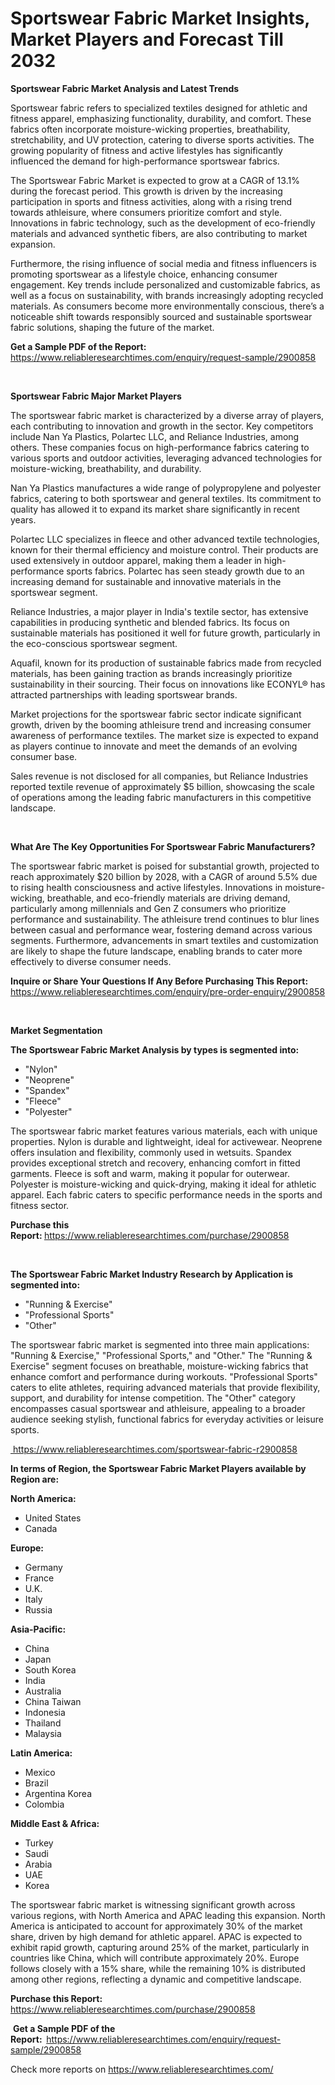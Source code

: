 <p><h1>Sportswear Fabric Market Insights, Market Players and Forecast Till 2032</h1></p><p><strong>Sportswear Fabric Market Analysis and Latest Trends</strong></p>
<p><p>Sportswear fabric refers to specialized textiles designed for athletic and fitness apparel, emphasizing functionality, durability, and comfort. These fabrics often incorporate moisture-wicking properties, breathability, stretchability, and UV protection, catering to diverse sports activities. The growing popularity of fitness and active lifestyles has significantly influenced the demand for high-performance sportswear fabrics.</p><p>The Sportswear Fabric Market is expected to grow at a CAGR of 13.1% during the forecast period. This growth is driven by the increasing participation in sports and fitness activities, along with a rising trend towards athleisure, where consumers prioritize comfort and style. Innovations in fabric technology, such as the development of eco-friendly materials and advanced synthetic fibers, are also contributing to market expansion. </p><p>Furthermore, the rising influence of social media and fitness influencers is promoting sportswear as a lifestyle choice, enhancing consumer engagement. Key trends include personalized and customizable fabrics, as well as a focus on sustainability, with brands increasingly adopting recycled materials. As consumers become more environmentally conscious, there’s a noticeable shift towards responsibly sourced and sustainable sportswear fabric solutions, shaping the future of the market.</p></p>
<p><strong>Get a Sample PDF of the Report:&nbsp;</strong> <a href="https://www.reliableresearchtimes.com/enquiry/request-sample/2900858?utm_campaign=2210&utm_medium=2&utm_source=Github&utm_content=ia&utm_term=16032025&utm_id=sportswear-fabric">https://www.reliableresearchtimes.com/enquiry/request-sample/2900858</a></p>
<p>&nbsp;</p>
<p><strong>Sportswear Fabric Major Market Players</strong></p>
<p><p>The sportswear fabric market is characterized by a diverse array of players, each contributing to innovation and growth in the sector. Key competitors include Nan Ya Plastics, Polartec LLC, and Reliance Industries, among others. These companies focus on high-performance fabrics catering to various sports and outdoor activities, leveraging advanced technologies for moisture-wicking, breathability, and durability.</p><p>Nan Ya Plastics manufactures a wide range of polypropylene and polyester fabrics, catering to both sportswear and general textiles. Its commitment to quality has allowed it to expand its market share significantly in recent years.</p><p>Polartec LLC specializes in fleece and other advanced textile technologies, known for their thermal efficiency and moisture control. Their products are used extensively in outdoor apparel, making them a leader in high-performance sports fabrics. Polartec has seen steady growth due to an increasing demand for sustainable and innovative materials in the sportswear segment.</p><p>Reliance Industries, a major player in India's textile sector, has extensive capabilities in producing synthetic and blended fabrics. Its focus on sustainable materials has positioned it well for future growth, particularly in the eco-conscious sportswear segment.</p><p>Aquafil, known for its production of sustainable fabrics made from recycled materials, has been gaining traction as brands increasingly prioritize sustainability in their sourcing. Their focus on innovations like ECONYL® has attracted partnerships with leading sportswear brands.</p><p>Market projections for the sportswear fabric sector indicate significant growth, driven by the booming athleisure trend and increasing consumer awareness of performance textiles. The market size is expected to expand as players continue to innovate and meet the demands of an evolving consumer base.</p><p>Sales revenue is not disclosed for all companies, but Reliance Industries reported textile revenue of approximately $5 billion, showcasing the scale of operations among the leading fabric manufacturers in this competitive landscape.</p></p>
<p>&nbsp;</p>
<p><strong>What Are The Key Opportunities For Sportswear Fabric Manufacturers?</strong></p>
<p><p>The sportswear fabric market is poised for substantial growth, projected to reach approximately $20 billion by 2028, with a CAGR of around 5.5% due to rising health consciousness and active lifestyles. Innovations in moisture-wicking, breathable, and eco-friendly materials are driving demand, particularly among millennials and Gen Z consumers who prioritize performance and sustainability. The athleisure trend continues to blur lines between casual and performance wear, fostering demand across various segments. Furthermore, advancements in smart textiles and customization are likely to shape the future landscape, enabling brands to cater more effectively to diverse consumer needs.</p></p>
<p><strong>Inquire or Share Your Questions If Any Before Purchasing This Report:</strong> <a href="https://www.reliableresearchtimes.com/enquiry/pre-order-enquiry/2900858?utm_campaign=2210&utm_medium=2&utm_source=Github&utm_content=ia&utm_term=16032025&utm_id=sportswear-fabric">https://www.reliableresearchtimes.com/enquiry/pre-order-enquiry/2900858</a></p>
<p>&nbsp;</p>
<p><strong>Market Segmentation</strong></p>
<p><strong>The Sportswear Fabric Market Analysis by types is segmented into:</strong></p>
<p><ul><li>"Nylon"</li><li>"Neoprene"</li><li>"Spandex"</li><li>"Fleece"</li><li>"Polyester"</li></ul></p>
<p><p>The sportswear fabric market features various materials, each with unique properties. Nylon is durable and lightweight, ideal for activewear. Neoprene offers insulation and flexibility, commonly used in wetsuits. Spandex provides exceptional stretch and recovery, enhancing comfort in fitted garments. Fleece is soft and warm, making it popular for outerwear. Polyester is moisture-wicking and quick-drying, making it ideal for athletic apparel. Each fabric caters to specific performance needs in the sports and fitness sector.</p></p>
<p><strong>Purchase this Report:&nbsp;</strong><a href="https://www.reliableresearchtimes.com/purchase/2900858?utm_campaign=2210&utm_medium=2&utm_source=Github&utm_content=ia&utm_term=16032025&utm_id=sportswear-fabric">https://www.reliableresearchtimes.com/purchase/2900858</a></p>
<p>&nbsp;</p>
<p><strong>The Sportswear Fabric Market Industry Research by Application is segmented into:</strong></p>
<p><ul><li>"Running & Exercise"</li><li>"Professional Sports"</li><li>"Other"</li></ul></p>
<p><p>The sportswear fabric market is segmented into three main applications: "Running & Exercise," "Professional Sports," and "Other." The "Running & Exercise" segment focuses on breathable, moisture-wicking fabrics that enhance comfort and performance during workouts. "Professional Sports" caters to elite athletes, requiring advanced materials that provide flexibility, support, and durability for intense competition. The "Other" category encompasses casual sportswear and athleisure, appealing to a broader audience seeking stylish, functional fabrics for everyday activities or leisure sports.</p></p>
<p><a href="https://www.reliableresearchtimes.com/sportswear-fabric-r2900858?utm_campaign=2210&utm_medium=2&utm_source=Github&utm_content=ia&utm_term=16032025&utm_id=sportswear-fabric">&nbsp;https://www.reliableresearchtimes.com/sportswear-fabric-r2900858</a></p>
<p><strong>In terms of Region, the Sportswear Fabric Market Players available by Region are:</strong></p>
<p>
    <p> <strong> North America: </strong>
        <ul>
            <li>United States</li>
            <li>Canada</li>
        </ul>
        </p> 
    <p> <strong> Europe: </strong>
        <ul>
            <li>Germany</li>
            <li>France</li>
            <li>U.K.</li>
            <li>Italy</li>
            <li>Russia</li>
        </ul>
        </p> 
    <p> <strong> Asia-Pacific: </strong>
        <ul>
            <li>China</li>
            <li>Japan</li>
            <li>South Korea</li>
            <li>India</li>
            <li>Australia</li>
            <li>China Taiwan</li>
            <li>Indonesia</li>
            <li>Thailand</li>
            <li>Malaysia</li>
        </ul>
        </p> 
    <p> <strong> Latin America: </strong>
        <ul>
            <li>Mexico</li>
            <li>Brazil</li>
            <li>Argentina Korea</li>
            <li>Colombia</li>
        </ul>
        </p> 
    <p> <strong> Middle East & Africa: </strong>
        <ul>
            <li>Turkey</li>
            <li>Saudi</li>
            <li>Arabia</li>
            <li>UAE</li>
            <li>Korea</li>
        </ul>
    </p>
    </p>
<p><p>The sportswear fabric market is witnessing significant growth across various regions, with North America and APAC leading this expansion. North America is anticipated to account for approximately 30% of the market share, driven by high demand for athletic apparel. APAC is expected to exhibit rapid growth, capturing around 25% of the market, particularly in countries like China, which will contribute approximately 20%. Europe follows closely with a 15% share, while the remaining 10% is distributed among other regions, reflecting a dynamic and competitive landscape.</p></p>
<p><strong>Purchase this Report: </strong><a href="https://www.reliableresearchtimes.com/purchase/2900858?utm_campaign=2210&utm_medium=2&utm_source=Github&utm_content=ia&utm_term=16032025&utm_id=sportswear-fabric">https://www.reliableresearchtimes.com/purchase/2900858</a></p>
<p>&nbsp;<strong>Get a Sample PDF of the Report:&nbsp;&nbsp;</strong><a href="https://www.reliableresearchtimes.com/enquiry/request-sample/2900858?utm_campaign=2210&utm_medium=2&utm_source=Github&utm_content=ia&utm_term=16032025&utm_id=sportswear-fabric">https://www.reliableresearchtimes.com/enquiry/request-sample/2900858</a></p>
<p><strong></strong></p>
<p>Check more reports on <a href="https://www.reliableresearchtimes.com/?utm_campaign=2210&utm_medium=2&utm_source=Github&utm_content=ia&utm_term=16032025&utm_id=sportswear-fabric">https://www.reliableresearchtimes.com/</a></p>